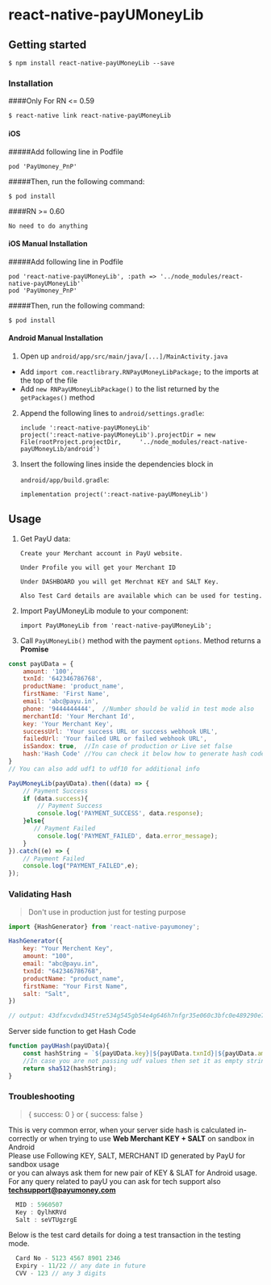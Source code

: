 # react-native-payUMoneyLib

## Getting started

`$ npm install react-native-payUMoneyLib --save`

### Installation

####Only For RN <= 0.59

`$ react-native link react-native-payUMoneyLib`


#### iOS

#####Add following line in Podfile

`pod 'PayUmoney_PnP'`

#####Then, run the following command:

`$ pod install`

####RN >= 0.60

`No need to do anything`

#### iOS Manual Installation

#####Add following line in Podfile


```
pod 'react-native-payUMoneyLib', :path => '../node_modules/react-native-payUMoneyLib'`
pod 'PayUmoney_PnP'
```
#####Then, run the following command:

`$ pod install`

#### Android Manual Installation

1. Open up `android/app/src/main/java/[...]/MainActivity.java`
  - Add `import com.reactlibrary.RNPayUMoneyLibPackage;` to the imports at the top of the file
  - Add `new RNPayUMoneyLibPackage()` to the list returned by the `getPackages()` method
2. Append the following lines to `android/settings.gradle`:
  	```
  	include ':react-native-payUMoneyLib'
  	project(':react-native-payUMoneyLib').projectDir = new File(rootProject.projectDir, 	'../node_modules/react-native-payUMoneyLib/android')
  	```
3. Insert the following lines inside the dependencies block in 

    `android/app/build.gradle`:
    
  	```
    implementation project(':react-native-payUMoneyLib')
  	```

## Usage
1. Get PayU data:
    ````
   Create your Merchant account in PayU website.
   
   Under Profile you will get your Merchant ID
   
   Under DASHBOARD you will get Merchnat KEY and SALT Key.
   
   Also Test Card details are available which can be used for testing.
   ````
1. Import PayUMoneyLib module to your component:

     ```
     import PayUMoneyLib from 'react-native-payUMoneyLib';
     ```
 
 2. Call `PayUMoneyLib()` method with the payment `options`. Method
 returns a **Promise** 
 ```js
 const payUData = {
     amount: '100',
     txnId: '642346786768',
     productName: 'product_name',
     firstName: 'First Name',
     email: 'abc@payu.in',
     phone: '9444444444',  //Number should be valid in test mode also
     merchantId: 'Your Merchant Id',
     key: 'Your Merchant Key',
     successUrl: 'Your success URL or success webhook URL',
     failedUrl: 'Your failed URL or failed webhook URL',
     isSandox: true,  //In case of production or Live set false
     hash:'Hash Code' //You can check it below how to generate hash code,
 }
 // You can also add udf1 to udf10 for additional info

 PayUMoneyLib(payUData).then((data) => {
     // Payment Success
     if (data.success){
         // Payment Success
         console.log('PAYMENT_SUCCESS', data.response);
     }else{
        // Payment Failed
         console.log('PAYMENT_FAILED', data.error_message);
     }
 }).catch((e) => {
     // Payment Failed
     console.log("PAYMENT_FAILED",e);
 });
 ```
 
 ### Validating Hash
 > Don't use in production just for testing purpose
 
 ```js
 import {HashGenerator} from 'react-native-payumoney';
 
 HashGenerator({
     key: "Your Merchent Key",
     amount: "100",
     email: "abc@payu.in",
     txnId: "642346786768",
     productName: "product_name",
     firstName: "Your First Name",
     salt: "Salt",
 })
 
 // output: 43dfxcvdxd345tre534g545gb54e4g646h7nfgr35e060c3bfc0e489290e7c902750d5db3fc8be2f180daf4d534d7b9bef46fa0158a4c8a057b61
 ```
 
 Server side function to get Hash Code
 
 ```js
 function payUHash(payUData){
     const hashString = `${payUData.key}|${payUData.txnId}|${payUData.amount}|${payUData.productName}|${payUData.firstName}|${payUData.email}|${payUData.udf1}|${payUData.udf2}|${payUData.udf3}|${payUData.udf4}|${payUData.udf5}|${payUData.udf6}|${payUData.udf7}|${payUData.udf8}|${payUData.udf9}|${payUData.udf10}|${payUData.salt}`;
     //In case you are not passing udf values then set it as empty string 
     return sha512(hashString);
 }
 
 ```
 
 ### Troubleshooting    
 > { success: 0 } or { success: false }
 
 This is very common error, when your server side hash is calculated in-correctly or
 when trying to use **Web Merchant KEY + SALT** on sandbox in Android  
 Please use Following KEY, SALT, MERCHANT ID generated by PayU for sandbox usage  
 or you can always ask them for new pair of KEY & SLAT for Android usage. For any query
 related to payU you can ask for tech support also **techsupport@payumoney.com**
 
 ```js
   MID : 5960507
   Key : QylhKRVd
   Salt : seVTUgzrgE
 ```
 
 Below is the test card details for doing a test transaction in the testing mode.
 
 ```js
   Card No - 5123 4567 8901 2346
   Expiry - 11/22 // any date in future
   CVV - 123 // any 3 digits
 ```

